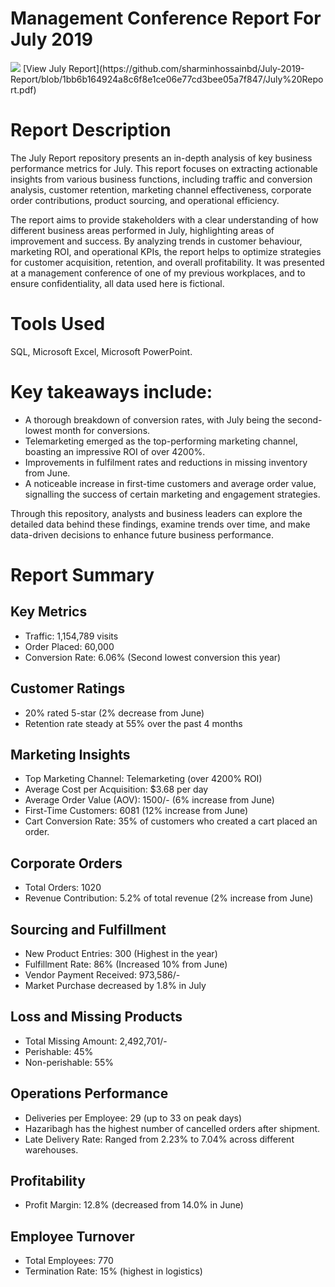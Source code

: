 # Management Conference Report For July 2019

<img src="Picture 1.png">
[View July Report](https://github.com/sharminhossainbd/July-2019-Report/blob/1bb6b164924a8c6f8e1ce06e77cd3bee05a7f847/July%20Report.pdf)

# Report Description
The July Report repository presents an in-depth analysis of key business performance metrics for July. This report focuses on extracting actionable insights from various business functions, including traffic and conversion analysis, customer retention, marketing channel effectiveness, corporate order contributions, product sourcing, and operational efficiency.

The report aims to provide stakeholders with a clear understanding of how different business areas performed in July, highlighting areas of improvement and success. By analyzing trends in customer behaviour, marketing ROI, and operational KPIs, the report helps to optimize strategies for customer acquisition, retention, and overall profitability. It was presented at a management conference of one of my previous workplaces, and to ensure confidentiality, all data used here is fictional.

# Tools Used
SQL, Microsoft Excel, Microsoft PowerPoint.

# Key takeaways include:

- A thorough breakdown of conversion rates, with July being the second-lowest month for conversions.
- Telemarketing emerged as the top-performing marketing channel, boasting an impressive ROI of over 4200%.
- Improvements in fulfilment rates and reductions in missing inventory from June.
- A noticeable increase in first-time customers and average order value, signalling the success of certain marketing and engagement strategies.
  
Through this repository, analysts and business leaders can explore the detailed data behind these findings, examine trends over time, and make data-driven decisions to enhance future business performance.

# Report Summary
## Key Metrics
- Traffic: 1,154,789 visits
- Order Placed: 60,000
- Conversion Rate: 6.06% (Second lowest conversion this year)

## Customer Ratings

- 20% rated 5-star (2% decrease from June)
- Retention rate steady at 55% over the past 4 months
  
## Marketing Insights

- Top Marketing Channel: Telemarketing (over 4200% ROI)
- Average Cost per Acquisition: $3.68 per day
- Average Order Value (AOV): 1500/- (6% increase from June)
- First-Time Customers: 6081 (12% increase from June)
- Cart Conversion Rate: 35% of customers who created a cart placed an order.

## Corporate Orders

- Total Orders: 1020
- Revenue Contribution: 5.2% of total revenue (2% increase from June)
  
## Sourcing and Fulfillment

- New Product Entries: 300 (Highest in the year)
- Fulfillment Rate: 86% (Increased 10% from June)
- Vendor Payment Received: 973,586/-
- Market Purchase decreased by 1.8% in July 
  
## Loss and Missing Products

- Total Missing Amount: 2,492,701/-
- Perishable: 45%
- Non-perishable: 55%

## Operations Performance

- Deliveries per Employee: 29 (up to 33 on peak days)
- Hazaribagh has the highest number of cancelled orders after shipment. 
- Late Delivery Rate: Ranged from 2.23% to 7.04% across different warehouses.
  
## Profitability

- Profit Margin: 12.8% (decreased from 14.0% in June)
  
## Employee Turnover

- Total Employees: 770
- Termination Rate: 15% (highest in logistics)
